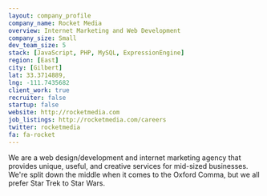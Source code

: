 ```yaml
---
layout: company_profile
company_name: Rocket Media
overview: Internet Marketing and Web Development
company_size: Small
dev_team_size: 5
stack: [JavaScript, PHP, MySQL, ExpressionEngine]
region: [East]
city: [Gilbert]
lat: 33.3714889,
lng: -111.7435682
client_work: true
recruiter: false
startup: false
website: http://rocketmedia.com
job_listings: http://rocketmedia.com/careers
twitter: rocketmedia
fa: fa-rocket
---
```


We are a web design/development and internet marketing agency that provides unique, useful, and creative services for mid-sized businesses. We're split down the middle when it comes to the Oxford Comma, but we all prefer Star Trek to Star Wars.
